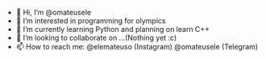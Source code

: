 - 👋 Hi, I’m @omateusele
- 👀 I’m interested in programming for olympics
- 🌱 I’m currently learning Python and planning on learn C++
- 💞️ I’m looking to collaborate on ...(Nothing yet :c)
- 📫 How to reach me: @elemateuso (Instagram) @omateusele (Telegram)

<!---
Euuuu/Euuuu is a ✨ special ✨ repository because its `README.md` (this file) appears on your GitHub profile.
You can click the Preview link to take a look at your changes.
--->
